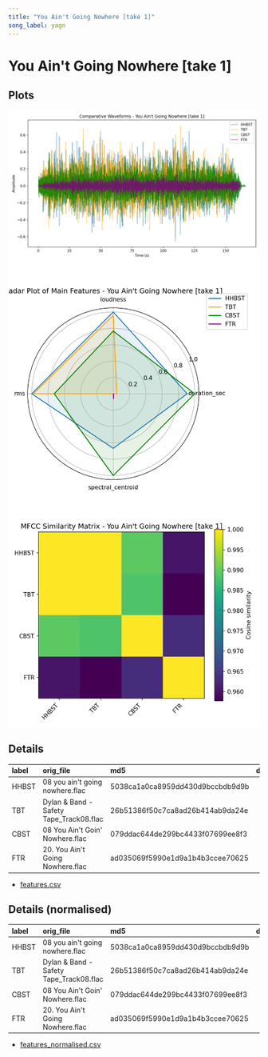 ```yaml
---
title: "You Ain't Going Nowhere [take 1]"
song_label: yagn
---
```


# You Ain't Going Nowhere [take 1]

## Plots
![Waveforms](../assets/songs/yagn/waveforms.png)
![Radar Plot](../assets/songs/yagn/radar_plot.png)
![MFCC Similarity](../assets/songs/yagn/similarity_matrix.png)

## Details
| label   | orig_file                               | md5                              |   disc |   track |   duration_sec | duration_fmt   |   loudness |       rms |   spectral_centroid |
|:--------|:----------------------------------------|:---------------------------------|-------:|--------:|---------------:|:---------------|-----------:|----------:|--------------------:|
| HHBST   | 08 you ain't going nowhere.flac         | 5038ca1a0ca8959dd430d9bccbdb9d9b |      1 |       8 |        165.467 | 02:45:466      |   -18.377  | 0.110888  |             2168.07 |
| TBT     | Dylan & Band - Safety Tape_Track08.flac | 26b51386f50c7ca8ad26b414ab9da24e |      1 |       8 |        161.92  | 02:41:919      |   -18.8616 | 0.109126  |             1770.94 |
| CBST    | 08 You Ain't Goin' Nowhere.flac         | 079ddac644de299bc4433f07699ee8f3 |      1 |       8 |        165.851 | 02:45:851      |   -21.1045 | 0.0877545 |             2365.49 |
| FTR     | 20. You Ain't Going Nowhere.flac        | ad035069f5990e1d9a1b4b3ccee70625 |      4 |      20 |        161.733 | 02:41:733      |   -30.0751 | 0.0270326 |             1803.85 |

- [features.csv](../assets/songs/yagn/features.csv)

## Details (normalised)
| label   | orig_file                               | md5                              |   disc |   track |   duration_sec | duration_fmt   |   loudness |      rms |   spectral_centroid |
|:--------|:----------------------------------------|:---------------------------------|-------:|--------:|---------------:|:---------------|-----------:|---------:|--------------------:|
| HHBST   | 08 you ain't going nowhere.flac         | 5038ca1a0ca8959dd430d9bccbdb9d9b |      1 |       8 |      0.906588  | 02:45:466      |   1        | 1        |           0.667944  |
| TBT     | Dylan & Band - Safety Tape_Track08.flac | 26b51386f50c7ca8ad26b414ab9da24e |      1 |       8 |      0.0453294 | 02:41:919      |   0.958572 | 0.978992 |           0         |
| CBST    | 08 You Ain't Goin' Nowhere.flac         | 079ddac644de299bc4433f07699ee8f3 |      1 |       8 |      1         | 02:45:851      |   0.766837 | 0.724127 |           1         |
| FTR     | 20. You Ain't Going Nowhere.flac        | ad035069f5990e1d9a1b4b3ccee70625 |      4 |      20 |      0         | 02:41:733      |   0        | 0        |           0.0553512 |

- [features_normalised.csv](../assets/songs/yagn/features_normalised.csv)

